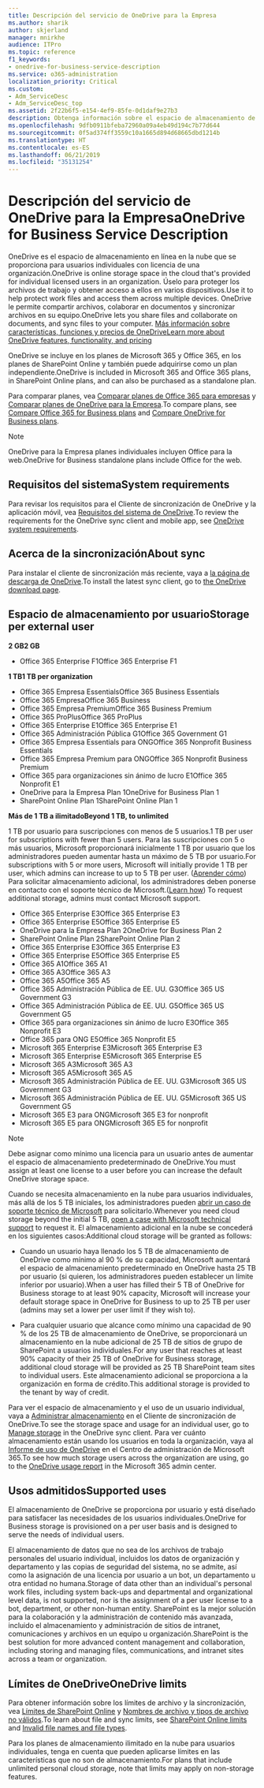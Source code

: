 ```yaml
---
title: Descripción del servicio de OneDrive para la Empresa
ms.author: sharik
author: skjerland
manager: mnirkhe
audience: ITPro
ms.topic: reference
f1_keywords:
- onedrive-for-business-service-description
ms.service: o365-administration
localization_priority: Critical
ms.custom:
- Adm_ServiceDesc
- Adm_ServiceDesc_top
ms.assetid: 2f22b6f5-e154-4ef9-85fe-0d1daf9e27b3
description: Obtenga información sobre el espacio de almacenamiento de OneDrive que se proporciona en cada plan de suscripción.
ms.openlocfilehash: 9dfb0911bfeba72960a09a4eb49d194c7b77d644
ms.sourcegitcommit: 0f5ad374ff3559c10a1665d894d68665dbd1214b
ms.translationtype: HT
ms.contentlocale: es-ES
ms.lasthandoff: 06/21/2019
ms.locfileid: "35131254"
---
```

# <a name="onedrive-for-business-service-description"></a><span data-ttu-id="47786-103">Descripción del servicio de OneDrive para la Empresa</span><span class="sxs-lookup"><span data-stu-id="47786-103">OneDrive for Business Service Description</span></span>

<span data-ttu-id="47786-104">OneDrive es el espacio de almacenamiento en línea en la nube que se proporciona para usuarios individuales con licencia de una organización.</span><span class="sxs-lookup"><span data-stu-id="47786-104">OneDrive is online storage space in the cloud that's provided for individual licensed users in an organization.</span></span> <span data-ttu-id="47786-105">Úselo para proteger los archivos de trabajo y obtener acceso a ellos en varios dispositivos.</span><span class="sxs-lookup"><span data-stu-id="47786-105">Use it to help protect work files and access them across multiple devices.</span></span> <span data-ttu-id="47786-106">OneDrive le permite compartir archivos, colaborar en documentos y sincronizar archivos en su equipo.</span><span class="sxs-lookup"><span data-stu-id="47786-106">OneDrive lets you share files and collaborate on documents, and sync files to your computer.</span></span> [<span data-ttu-id="47786-107">Más información sobre características, funciones y precios de OneDrive</span><span class="sxs-lookup"><span data-stu-id="47786-107">Learn more about OneDrive features, functionality, and pricing</span></span>](https://go.microsoft.com/fwlink/?linkid=850345) 
  
<span data-ttu-id="47786-108">OneDrive se incluye en los planes de Microsoft 365 y Office 365, en los planes de SharePoint Online y también puede adquirirse como un plan independiente.</span><span class="sxs-lookup"><span data-stu-id="47786-108">OneDrive is included in Microsoft 365 and Office 365 plans, in SharePoint Online plans, and can also be purchased as a standalone plan.</span></span> 
    
<span data-ttu-id="47786-109">Para comparar planes, vea [Comparar planes de Office 365 para empresas](https://go.microsoft.com/fwlink/?linkid=799177) y [Comparar planes de OneDrive para la Empresa](https://products.office.com/es-ES/onedrive-for-business/compare-onedrive-for-business-plans).</span><span class="sxs-lookup"><span data-stu-id="47786-109">To compare plans, see [Compare Office 365 for Business plans](https://go.microsoft.com/fwlink/?linkid=799177) and [Compare OneDrive for Business plans](https://products.office.com/en-us/onedrive-for-business/compare-onedrive-for-business-plans).</span></span> 
  
> [!NOTE]
> <span data-ttu-id="47786-110">OneDrive para la Empresa planes individuales incluyen Office para la web.</span><span class="sxs-lookup"><span data-stu-id="47786-110">OneDrive for Business standalone plans include Office for the web.</span></span> 
  
## <a name="system-requirements"></a><span data-ttu-id="47786-111">Requisitos del sistema</span><span class="sxs-lookup"><span data-stu-id="47786-111">System requirements</span></span>

<span data-ttu-id="47786-112">Para revisar los requisitos para el Cliente de sincronización de OneDrive y la aplicación móvil, vea [Requisitos del sistema de OneDrive](https://go.microsoft.com/fwlink/?linkid=837584).</span><span class="sxs-lookup"><span data-stu-id="47786-112">To review the requirements for the OneDrive sync client and mobile app, see [OneDrive system requirements](https://go.microsoft.com/fwlink/?linkid=837584).</span></span>
  
## <a name="about-sync"></a><span data-ttu-id="47786-113">Acerca de la sincronización</span><span class="sxs-lookup"><span data-stu-id="47786-113">About sync</span></span>

<span data-ttu-id="47786-114">Para instalar el cliente de sincronización más reciente, vaya a [la página de descarga de OneDrive](https://onedrive.live.com/about/download/).</span><span class="sxs-lookup"><span data-stu-id="47786-114">To install the latest sync client, go to [the OneDrive download page](https://onedrive.live.com/about/download/).</span></span> 
  
## <a name="storage-space-per-user"></a><span data-ttu-id="47786-115">Espacio de almacenamiento por usuario</span><span class="sxs-lookup"><span data-stu-id="47786-115">Storage per external user</span></span>

<span data-ttu-id="47786-116">**2 GB**</span><span class="sxs-lookup"><span data-stu-id="47786-116">**2 GB**</span></span>

- <span data-ttu-id="47786-117">Office 365 Enterprise F1</span><span class="sxs-lookup"><span data-stu-id="47786-117">Office 365 Enterprise F1</span></span>

<span data-ttu-id="47786-118">**1 TB**</span><span class="sxs-lookup"><span data-stu-id="47786-118">**1 TB per organization**</span></span>

- <span data-ttu-id="47786-119">Office 365 Empresa Essentials</span><span class="sxs-lookup"><span data-stu-id="47786-119">Office 365 Business Essentials</span></span>
- <span data-ttu-id="47786-120">Office 365 Empresa</span><span class="sxs-lookup"><span data-stu-id="47786-120">Office 365 Business</span></span>
- <span data-ttu-id="47786-121">Office 365 Empresa Premium</span><span class="sxs-lookup"><span data-stu-id="47786-121">Office 365 Business Premium</span></span>
- <span data-ttu-id="47786-122">Office 365 ProPlus</span><span class="sxs-lookup"><span data-stu-id="47786-122">Office 365 ProPlus</span></span>
- <span data-ttu-id="47786-123">Office 365 Enterprise E1</span><span class="sxs-lookup"><span data-stu-id="47786-123">Office 365 Enterprise E1</span></span>
- <span data-ttu-id="47786-124">Office 365 Administración Pública G1</span><span class="sxs-lookup"><span data-stu-id="47786-124">Office 365 Government G1</span></span>
- <span data-ttu-id="47786-125">Office 365 Empresa Essentials para ONG</span><span class="sxs-lookup"><span data-stu-id="47786-125">Office 365 Nonprofit Business Essentials</span></span>
- <span data-ttu-id="47786-126">Office 365 Empresa Premium para ONG</span><span class="sxs-lookup"><span data-stu-id="47786-126">Office 365 Nonprofit Business Premium</span></span>
- <span data-ttu-id="47786-127">Office 365 para organizaciones sin ánimo de lucro E1</span><span class="sxs-lookup"><span data-stu-id="47786-127">Office 365 Nonprofit E1</span></span>
- <span data-ttu-id="47786-128">OneDrive para la Empresa Plan 1</span><span class="sxs-lookup"><span data-stu-id="47786-128">OneDrive for Business Plan 1</span></span>
- <span data-ttu-id="47786-129">SharePoint Online Plan 1</span><span class="sxs-lookup"><span data-stu-id="47786-129">SharePoint Online Plan 1</span></span>

<span data-ttu-id="47786-130">**Más de 1 TB a ilimitado**</span><span class="sxs-lookup"><span data-stu-id="47786-130">**Beyond 1 TB, to unlimited**</span></span>
 
<span data-ttu-id="47786-131">1 TB por usuario para suscripciones con menos de 5 usuarios.</span><span class="sxs-lookup"><span data-stu-id="47786-131">1 TB per user for subscriptions with fewer than 5 users.</span></span> <span data-ttu-id="47786-132">Para las suscripciones con 5 o más usuarios, Microsoft proporcionará inicialmente 1 TB por usuario que los administradores pueden aumentar hasta un máximo de 5 TB por usuario.</span><span class="sxs-lookup"><span data-stu-id="47786-132">For subscriptions with 5 or more users, Microsoft will initially provide 1 TB per user, which admins can increase to up to 5 TB per user.</span></span> <span data-ttu-id="47786-133">([Aprender cómo](/onedrive/set-default-storage-space)) Para solicitar almacenamiento adicional, los administradores deben ponerse en contacto con el soporte técnico de Microsoft.</span><span class="sxs-lookup"><span data-stu-id="47786-133">([Learn how](/onedrive/set-default-storage-space)) To request additional storage, admins must contact Microsoft support.</span></span> 

- <span data-ttu-id="47786-134">Office 365 Enterprise E3</span><span class="sxs-lookup"><span data-stu-id="47786-134">Office 365 Enterprise E3</span></span>
- <span data-ttu-id="47786-135">Office 365 Enterprise E5</span><span class="sxs-lookup"><span data-stu-id="47786-135">Office 365 Enterprise E5</span></span>
- <span data-ttu-id="47786-136">OneDrive para la Empresa Plan 2</span><span class="sxs-lookup"><span data-stu-id="47786-136">OneDrive for Business Plan 2</span></span>
- <span data-ttu-id="47786-137">SharePoint Online Plan 2</span><span class="sxs-lookup"><span data-stu-id="47786-137">SharePoint Online Plan 2</span></span>
- <span data-ttu-id="47786-138">Office 365 Enterprise E3</span><span class="sxs-lookup"><span data-stu-id="47786-138">Office 365 Enterprise E3</span></span>
- <span data-ttu-id="47786-139">Office 365 Enterprise E5</span><span class="sxs-lookup"><span data-stu-id="47786-139">Office 365 Enterprise E5</span></span>
- <span data-ttu-id="47786-140">Office 365 A1</span><span class="sxs-lookup"><span data-stu-id="47786-140">Office 365 A1</span></span>
- <span data-ttu-id="47786-141">Office 365 A3</span><span class="sxs-lookup"><span data-stu-id="47786-141">Office 365 A3</span></span>
- <span data-ttu-id="47786-142">Office 365 A5</span><span class="sxs-lookup"><span data-stu-id="47786-142">Office 365 A5</span></span>
- <span data-ttu-id="47786-143">Office 365 Administración Pública de EE. UU. G3</span><span class="sxs-lookup"><span data-stu-id="47786-143">Office 365 US Government G3</span></span>
- <span data-ttu-id="47786-144">Office 365 Administración Pública de EE. UU. G5</span><span class="sxs-lookup"><span data-stu-id="47786-144">Office 365 US Government G5</span></span>
- <span data-ttu-id="47786-145">Office 365 para organizaciones sin ánimo de lucro E3</span><span class="sxs-lookup"><span data-stu-id="47786-145">Office 365 Nonprofit E3</span></span> 
- <span data-ttu-id="47786-146">Office 365 para ONG E5</span><span class="sxs-lookup"><span data-stu-id="47786-146">Office 365 Nonprofit E5</span></span> 
- <span data-ttu-id="47786-147">Microsoft 365 Enterprise E3</span><span class="sxs-lookup"><span data-stu-id="47786-147">Microsoft 365 Enterprise E3</span></span>
- <span data-ttu-id="47786-148">Microsoft 365 Enterprise E5</span><span class="sxs-lookup"><span data-stu-id="47786-148">Microsoft 365 Enterprise E5</span></span>
- <span data-ttu-id="47786-149">Microsoft 365 A3</span><span class="sxs-lookup"><span data-stu-id="47786-149">Microsoft 365 A3</span></span>
- <span data-ttu-id="47786-150">Microsoft 365 A5</span><span class="sxs-lookup"><span data-stu-id="47786-150">Microsoft 365 A5</span></span>
- <span data-ttu-id="47786-151">Microsoft 365 Administración Pública de EE. UU. G3</span><span class="sxs-lookup"><span data-stu-id="47786-151">Microsoft 365 US Government G3</span></span>
- <span data-ttu-id="47786-152">Microsoft 365 Administración Pública de EE. UU. G5</span><span class="sxs-lookup"><span data-stu-id="47786-152">Microsoft 365 US Government G5</span></span>
- <span data-ttu-id="47786-153">Microsoft 365 E3 para ONG</span><span class="sxs-lookup"><span data-stu-id="47786-153">Microsoft 365 E3 for nonprofit</span></span>
- <span data-ttu-id="47786-154">Microsoft 365 E5 para ONG</span><span class="sxs-lookup"><span data-stu-id="47786-154">Microsoft 365 E5 for nonprofit</span></span>

  
> [!NOTE]
> <span data-ttu-id="47786-155">Debe asignar como mínimo una licencia para un usuario antes de aumentar el espacio de almacenamiento predeterminado de OneDrive.</span><span class="sxs-lookup"><span data-stu-id="47786-155">You must assign at least one license to a user before you can increase the default OneDrive storage space.</span></span> 
  
<span data-ttu-id="47786-156">Cuando se necesita almacenamiento en la nube para usuarios individuales, más allá de los 5 TB iniciales, los administradores pueden [abrir un caso de soporte técnico de Microsoft](https://go.microsoft.com/fwlink/?linkid=869559) para solicitarlo.</span><span class="sxs-lookup"><span data-stu-id="47786-156">Whenever you need cloud storage beyond the initial 5 TB, [open a case with Microsoft technical support](https://go.microsoft.com/fwlink/?linkid=869559) to request it.</span></span> <span data-ttu-id="47786-157">El almacenamiento adicional en la nube se concederá en los siguientes casos:</span><span class="sxs-lookup"><span data-stu-id="47786-157">Additional cloud storage will be granted as follows:</span></span> 
  
- <span data-ttu-id="47786-158">Cuando un usuario haya llenado los 5 TB de almacenamiento de OneDrive como mínimo al 90 % de su capacidad, Microsoft aumentará el espacio de almacenamiento predeterminado en OneDrive hasta 25 TB por usuario (si quieren, los administradores pueden establecer un límite inferior por usuario).</span><span class="sxs-lookup"><span data-stu-id="47786-158">When a user has filled their 5 TB of OneDrive for Business storage to at least 90% capacity, Microsoft will increase your default storage space in OneDrive for Business to up to 25 TB per user (admins may set a lower per user limit if they wish to).</span></span> 
    
- <span data-ttu-id="47786-159">Para cualquier usuario que alcance como mínimo una capacidad de 90 % de los 25 TB de almacenamiento de OneDrive, se proporcionará un almacenamiento en la nube adicional de 25 TB de sitios de grupo de SharePoint a usuarios individuales.</span><span class="sxs-lookup"><span data-stu-id="47786-159">For any user that reaches at least 90% capacity of their 25 TB of OneDrive for Business storage, additional cloud storage will be provided as 25 TB SharePoint team sites to individual users.</span></span> <span data-ttu-id="47786-160">Este almacenamiento adicional se proporciona a la organización en forma de crédito.</span><span class="sxs-lookup"><span data-stu-id="47786-160">This additional storage is provided to the tenant by way of credit.</span></span>
    
<span data-ttu-id="47786-161">Para ver el espacio de almacenamiento y el uso de un usuario individual, vaya a [Administrar almacenamiento](https://support.office.com/article/31519161-059C-4764-B6F8-F5CD29F7FE68) en el Cliente de sincronización de OneDrive.</span><span class="sxs-lookup"><span data-stu-id="47786-161">To see the storage space and usage for an individual user, go to [Manage storage](https://support.office.com/article/31519161-059C-4764-B6F8-F5CD29F7FE68) in the OneDrive sync client.</span></span> <span data-ttu-id="47786-162">Para ver cuánto almacenamiento están usando los usuarios en toda la organización, vaya al [Informe de uso de OneDrive](/office365/admin/activity-reports/onedrive-for-business-usage) en el Centro de administración de Microsoft 365.</span><span class="sxs-lookup"><span data-stu-id="47786-162">To see how much storage users across the organization are using, go to the [OneDrive usage report](/office365/admin/activity-reports/onedrive-for-business-usage) in the Microsoft 365 admin center.</span></span> 
   
## <a name="supported-uses"></a><span data-ttu-id="47786-163">Usos admitidos</span><span class="sxs-lookup"><span data-stu-id="47786-163">Supported uses</span></span>

<span data-ttu-id="47786-164">El almacenamiento de OneDrive se proporciona por usuario y está diseñado para satisfacer las necesidades de los usuarios individuales.</span><span class="sxs-lookup"><span data-stu-id="47786-164">OneDrive for Business storage is provisioned on a per user basis and is designed to serve the needs of individual users.</span></span>
  
<span data-ttu-id="47786-165">El almacenamiento de datos que no sea de los archivos de trabajo personales del usuario individual, incluidos los datos de organización y departamento y las copias de seguridad del sistema, no se admite, así como la asignación de una licencia por usuario a un bot, un departamento u otra entidad no humana.</span><span class="sxs-lookup"><span data-stu-id="47786-165">Storage of data other than an individual's personal work files, including system back-ups and departmental and organizational level data, is not supported, nor is the assignment of a per user license to a bot, department, or other non-human entity.</span></span> <span data-ttu-id="47786-166">SharePoint es la mejor solución para la colaboración y la administración de contenido más avanzada, incluido el almacenamiento y administración de sitios de intranet, comunicaciones y archivos en un equipo u organización.</span><span class="sxs-lookup"><span data-stu-id="47786-166">SharePoint is the best solution for more advanced content management and collaboration, including storing and managing files, communications, and intranet sites across a team or organization.</span></span>
  
## <a name="onedrive-limits"></a><span data-ttu-id="47786-167">Límites de OneDrive</span><span class="sxs-lookup"><span data-stu-id="47786-167">OneDrive limits</span></span>

<span data-ttu-id="47786-168">Para obtener información sobre los límites de archivo y la sincronización, vea [Límites de SharePoint Online](/office365/servicedescriptions/sharepoint-online-service-description/sharepoint-online-limits) y [Nombres de archivo y tipos de archivo no válidos](https://support.office.com/article/64883a5d-228e-48f5-b3d2-eb39e07630fa).</span><span class="sxs-lookup"><span data-stu-id="47786-168">To learn about file and sync limits, see [SharePoint Online limits](/office365/servicedescriptions/sharepoint-online-service-description/sharepoint-online-limits) and [Invalid file names and file types](https://support.office.com/article/64883a5d-228e-48f5-b3d2-eb39e07630fa).</span></span>
  
<span data-ttu-id="47786-169">Para los planes de almacenamiento ilimitado en la nube para usuarios individuales, tenga en cuenta que pueden aplicarse límites en las características que no son de almacenamiento.</span><span class="sxs-lookup"><span data-stu-id="47786-169">For plans that include unlimited personal cloud storage, note that limits may apply on non-storage features.</span></span> 
  


